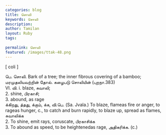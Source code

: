 ```yaml
---
categories: blog
title: சொலி
keywords: சொலி
description: 
author: Tamilan
layout: Ruby
tags: 
 
permalink: சொலி
featured: /images/ttak-48.png
---
```

  
[ coli ]  
  
பெ. சொலி. Bark of a tree; the inner fibrous covering of a bamboo; மரமுதலியவற்றின் தோல். கழைபடு சொலியின் (புறநா.383)  
VI. வி. i. blaze, சுவாலி;  
2. shine, பிரகாசி;  
3. abound, as rage  
க்கிறது, த்தது, க்கும், க்க, வி.பெ. (Sa. Jvala.) To blaze, flameas fire or anger, to rageas hunger, c., to catch and burn rapidly, to blaze up, spread as flames, சுவாலிக்க  
2. To shine, emit rays, coruscate, பிரகாசிக்க  
3. To abound as speed, to be heightenedas rage, அதிகரிக்க. (c.)